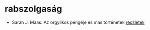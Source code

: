 # rabszolgaság

- Sarah J. Maas: Az orgyilkos pengéje és más történetek [részletek](../_details/Sarah%20J.%20Maas.md#id_1685)